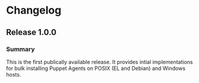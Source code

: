 # Changelog

## Release 1.0.0

### Summary

This is the first publically available release. It provides intial implementations for bulk installing Puppet Agents on POSIX (EL and Debian) and Windows hosts.

